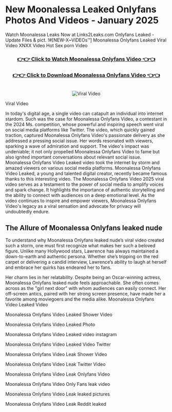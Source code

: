 # New Moonalessa Leaked Onlyfans Photos And Videos - January 2025

Watch Moonalessa Leaks Now at Links2Leaks.com Onlyfans Leaked - Update Files & pict. !#[NEW-X~VIDEOs™] Moonalessa Onlyfans Leaked Viral Video XNXX Video Hot Sex porn Video
<br>
<div align="center">
<h3><a href="https://links2leaks.com/moonalessa" rel="nofollow">👉👉 Click to Watch Moonalessa Onlyfans Video 👈👈</a></h3>
<h3><a href="https://links2leaks.com/moonalessa" rel="nofollow">👉👉 Click to Download Moonalessa Onlyfans Video 👈👈</a></h3>
<br>
<a href="https://links2leaks.com/moonalessa" rel="nofollow"><img src="https://i.ibb.co/Gkj2r4b/banner.png" alt="Viral Video" style="max-width: 100%; display: inline-block;" data-target="animated-imageImage"></a>
</div>

Viral Video

In today's digital age, a single video can catapult an individual into internet stardom. Such was the case for Moonalessa Onlyfans Video, a contestant in the 2024 Ms. competition, whose powerful and inspiring speech went viral on social media platforms like Twitter.
The video, which quickly gained traction, captured Moonalessa Onlyfans Video's passionate delivery as she addressed a pressing social issue. Her words resonated with viewers, sparking a wave of admiration and support. The video's impact was undeniable; it not only propelled Moonalessa Onlyfans Video to fame but also ignited important conversations about relevant social issue.
Moonalessa Onlyfans Video Leaked video took the internet by storm and amazed viewers on various social media platforms. Moonalessa Onlyfans Video Leaked, a young and talented digital creator, recently became famous thanks to this interesting video.
The Moonalessa Onlyfans Video 2025 viral video serves as a testament to the power of social media to amplify voices and spark change. It highlights the importance of authentic storytelling and the ability to connect with audiences on a deep emotional level. As the video continues to inspire and empower viewers, Moonalessa Onlyfans Video's legacy as a viral sensation and advocate for privacy will undoubtedly endure.

<h2>The Allure of Moonalessa Onlyfans leaked nude</h2>


To understand why Moonalessa Onlyfans leaked nude’s viral video created such a storm, one must first recognize what makes her such a beloved figure. Unlike many Hollywood stars, Lawrence has always maintained a down-to-earth and authentic persona. Whether she’s tripping on the red carpet or delivering a candid interview, Lawrence’s ability to laugh at herself and embrace her quirks has endeared her to fans.

Her charm lies in her relatability. Despite being an Oscar-winning actress, Moonalessa Onlyfans leaked nude feels approachable. She often comes across as the "girl next door" with whom audiences can easily connect. Her off-screen antics, paired with her strong screen presence, have made her a favorite among moviegoers and the media alike.
Moonalessa Onlyfans Video Leaked Video

Moonalessa Onlyfans Video Leaked Shower Video

Moonalessa Onlyfans Video Leaked Photo

Moonalessa Onlyfans Video Leaked video instagram

Moonalessa Onlyfans Video Leaked Video Twitter

Moonalessa Onlyfans Video Leak Shower Video

Moonalessa Onlyfans Video Leak Twitter Video

Moonalessa Onlyfans Video Leak Onlyfans Video

Moonalessa Onlyfans Video Only Fans leak video

Moonalessa Onlyfans Video Leak leaked pictures

Moonalessa Onlyfans Video Leak Reddit leaked